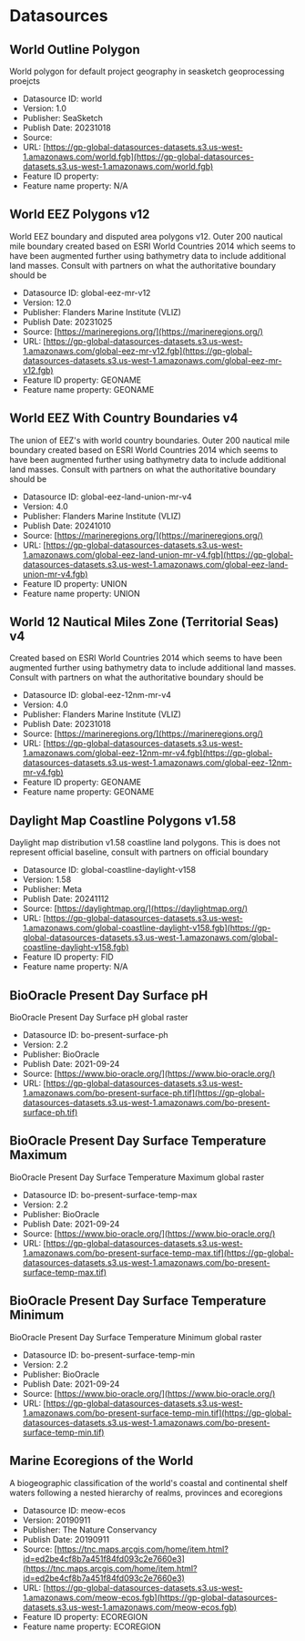 
# Datasources


## World Outline Polygon

World polygon for default project geography in seasketch geoprocessing proejcts

- Datasource ID: world
- Version: 1.0
- Publisher: SeaSketch
- Publish Date: 20231018
- Source: []()
- URL: [https://gp-global-datasources-datasets.s3.us-west-1.amazonaws.com/world.fgb](https://gp-global-datasources-datasets.s3.us-west-1.amazonaws.com/world.fgb)
- Feature ID property: 
- Feature name property: N/A

## World EEZ Polygons v12

World EEZ boundary and disputed area polygons v12. Outer 200 nautical mile boundary created based on ESRI World Countries 2014 which seems to have been augmented further using bathymetry data to include additional land masses.  Consult with partners on what the authoritative boundary should be

- Datasource ID: global-eez-mr-v12
- Version: 12.0
- Publisher: Flanders Marine Institute (VLIZ)
- Publish Date: 20231025
- Source: [https://marineregions.org/](https://marineregions.org/)
- URL: [https://gp-global-datasources-datasets.s3.us-west-1.amazonaws.com/global-eez-mr-v12.fgb](https://gp-global-datasources-datasets.s3.us-west-1.amazonaws.com/global-eez-mr-v12.fgb)
- Feature ID property: GEONAME
- Feature name property: GEONAME

## World EEZ With Country Boundaries v4

The union of EEZ's with world country boundaries. Outer 200 nautical mile boundary created based on ESRI World Countries 2014 which seems to have been augmented further using bathymetry data to include additional land masses.  Consult with partners on what the authoritative boundary should be

- Datasource ID: global-eez-land-union-mr-v4
- Version: 4.0
- Publisher: Flanders Marine Institute (VLIZ)
- Publish Date: 20241010
- Source: [https://marineregions.org/](https://marineregions.org/)
- URL: [https://gp-global-datasources-datasets.s3.us-west-1.amazonaws.com/global-eez-land-union-mr-v4.fgb](https://gp-global-datasources-datasets.s3.us-west-1.amazonaws.com/global-eez-land-union-mr-v4.fgb)
- Feature ID property: UNION
- Feature name property: UNION

## World 12 Nautical Miles Zone (Territorial Seas) v4

Created based on ESRI World Countries 2014 which seems to have been augmented further using bathymetry data to include additional land masses.  Consult with partners on what the authoritative boundary should be

- Datasource ID: global-eez-12nm-mr-v4
- Version: 4.0
- Publisher: Flanders Marine Institute (VLIZ)
- Publish Date: 20231018
- Source: [https://marineregions.org/](https://marineregions.org/)
- URL: [https://gp-global-datasources-datasets.s3.us-west-1.amazonaws.com/global-eez-12nm-mr-v4.fgb](https://gp-global-datasources-datasets.s3.us-west-1.amazonaws.com/global-eez-12nm-mr-v4.fgb)
- Feature ID property: GEONAME
- Feature name property: GEONAME

## Daylight Map Coastline Polygons v1.58

Daylight map distribution v1.58 coastline land polygons.  This is does not represent official baseline, consult with partners on official boundary

- Datasource ID: global-coastline-daylight-v158
- Version: 1.58
- Publisher: Meta
- Publish Date: 20241112
- Source: [https://daylightmap.org/](https://daylightmap.org/)
- URL: [https://gp-global-datasources-datasets.s3.us-west-1.amazonaws.com/global-coastline-daylight-v158.fgb](https://gp-global-datasources-datasets.s3.us-west-1.amazonaws.com/global-coastline-daylight-v158.fgb)
- Feature ID property: FID
- Feature name property: N/A

## BioOracle Present Day Surface pH

BioOracle Present Day Surface pH global raster

- Datasource ID: bo-present-surface-ph
- Version: 2.2
- Publisher: BioOracle
- Publish Date: 2021-09-24
- Source: [https://www.bio-oracle.org/](https://www.bio-oracle.org/)
- URL: [https://gp-global-datasources-datasets.s3.us-west-1.amazonaws.com/bo-present-surface-ph.tif](https://gp-global-datasources-datasets.s3.us-west-1.amazonaws.com/bo-present-surface-ph.tif)

## BioOracle Present Day Surface Temperature Maximum

BioOracle Present Day Surface Temperature Maximum global raster

- Datasource ID: bo-present-surface-temp-max
- Version: 2.2
- Publisher: BioOracle
- Publish Date: 2021-09-24
- Source: [https://www.bio-oracle.org/](https://www.bio-oracle.org/)
- URL: [https://gp-global-datasources-datasets.s3.us-west-1.amazonaws.com/bo-present-surface-temp-max.tif](https://gp-global-datasources-datasets.s3.us-west-1.amazonaws.com/bo-present-surface-temp-max.tif)

## BioOracle Present Day Surface Temperature Minimum

BioOracle Present Day Surface Temperature Minimum global raster

- Datasource ID: bo-present-surface-temp-min
- Version: 2.2
- Publisher: BioOracle
- Publish Date: 2021-09-24
- Source: [https://www.bio-oracle.org/](https://www.bio-oracle.org/)
- URL: [https://gp-global-datasources-datasets.s3.us-west-1.amazonaws.com/bo-present-surface-temp-min.tif](https://gp-global-datasources-datasets.s3.us-west-1.amazonaws.com/bo-present-surface-temp-min.tif)

## Marine Ecoregions of the World

A biogeographic classification of the world's coastal and continental shelf waters following a nested hierarchy of realms, provinces and ecoregions

- Datasource ID: meow-ecos
- Version: 20190911
- Publisher: The Nature Conservancy
- Publish Date: 20190911
- Source: [https://tnc.maps.arcgis.com/home/item.html?id=ed2be4cf8b7a451f84fd093c2e7660e3](https://tnc.maps.arcgis.com/home/item.html?id=ed2be4cf8b7a451f84fd093c2e7660e3)
- URL: [https://gp-global-datasources-datasets.s3.us-west-1.amazonaws.com/meow-ecos.fgb](https://gp-global-datasources-datasets.s3.us-west-1.amazonaws.com/meow-ecos.fgb)
- Feature ID property: ECOREGION
- Feature name property: ECOREGION
